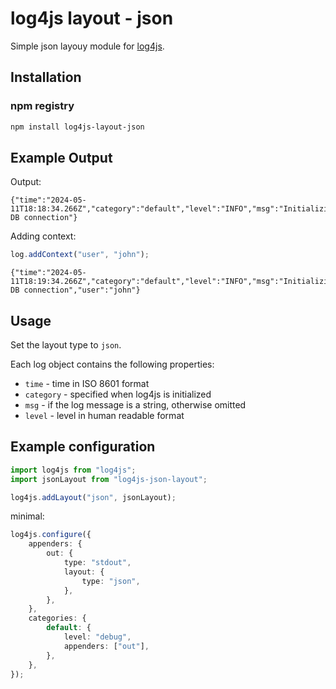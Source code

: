 # log4js layout - json

Simple json layouy module for [log4js][log4js_github].

[log4js_github]: https://log4js-node.github.io/log4js-node/

## Installation

### npm registry

```sh
npm install log4js-layout-json
```

## Example Output

Output:

```plain
{"time":"2024-05-11T18:18:34.266Z","category":"default","level":"INFO","msg":"Initializing DB connection"}
```

Adding context:

```ts
log.addContext("user", "john");
```

```plain
{"time":"2024-05-11T18:19:34.266Z","category":"default","level":"INFO","msg":"Initializing DB connection","user":"john"}
```

## Usage

Set the layout type to `json`.

Each log object contains the following properties:

- `time` - time in ISO 8601 format
- `category` - specified when log4js is initialized
- `msg` - if the log message is a string, otherwise omitted
- `level` - level in human readable format

## Example configuration

```ts
import log4js from "log4js";
import jsonLayout from "log4js-json-layout";

log4js.addLayout("json", jsonLayout);
```

minimal:

```ts
log4js.configure({
	appenders: {
		out: {
			type: "stdout",
			layout: {
				type: "json",
			},
		},
	},
	categories: {
		default: {
			level: "debug",
			appenders: ["out"],
		},
	},
});
```
